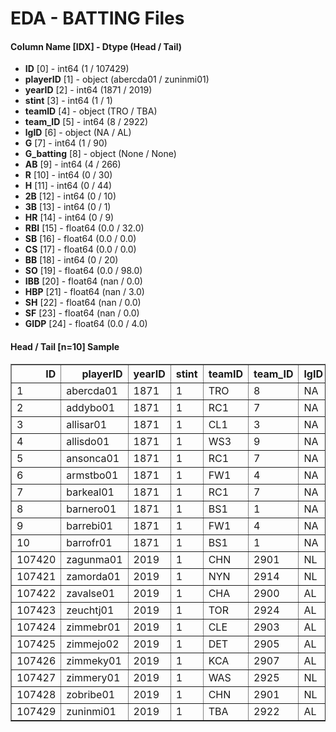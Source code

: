 # EDA - BATTING Files 

#### Column Name [IDX] -  Dtype (Head / Tail) 
- **ID** [0] - int64 (1 / 107429) 
- **playerID** [1] - object (abercda01 / zuninmi01) 
- **yearID** [2] - int64 (1871 / 2019) 
- **stint** [3] - int64 (1 / 1) 
- **teamID** [4] - object (TRO / TBA) 
- **team_ID** [5] - int64 (8 / 2922) 
- **lgID** [6] - object (NA / AL) 
- **G** [7] - int64 (1 / 90) 
- **G_batting** [8] - object (None / None) 
- **AB** [9] - int64 (4 / 266) 
- **R** [10] - int64 (0 / 30) 
- **H** [11] - int64 (0 / 44) 
- **2B** [12] - int64 (0 / 10) 
- **3B** [13] - int64 (0 / 1) 
- **HR** [14] - int64 (0 / 9) 
- **RBI** [15] - float64 (0.0 / 32.0) 
- **SB** [16] - float64 (0.0 / 0.0) 
- **CS** [17] - float64 (0.0 / 0.0) 
- **BB** [18] - int64 (0 / 20) 
- **SO** [19] - float64 (0.0 / 98.0) 
- **IBB** [20] - float64 (nan / 0.0) 
- **HBP** [21] - float64 (nan / 3.0) 
- **SH** [22] - float64 (nan / 0.0) 
- **SF** [23] - float64 (nan / 0.0) 
- **GIDP** [24] - float64 (0.0 / 4.0) 



#### Head / Tail [n=10] Sample 

<table border="1" class="dataframe">
  <thead>
    <tr style="text-align: right;">
      <th>ID</th>
      <th>playerID</th>
      <th>yearID</th>
      <th>stint</th>
      <th>teamID</th>
      <th>team_ID</th>
      <th>lgID</th>
      <th>G</th>
      <th>G_batting</th>
      <th>AB</th>
      <th>R</th>
      <th>H</th>
      <th>2B</th>
      <th>3B</th>
      <th>HR</th>
      <th>RBI</th>
      <th>SB</th>
      <th>CS</th>
      <th>BB</th>
      <th>SO</th>
      <th>IBB</th>
      <th>HBP</th>
      <th>SH</th>
      <th>SF</th>
      <th>GIDP</th>
    </tr>
  </thead>
  <tbody>
    <tr>
      <td>1</td>
      <td>abercda01</td>
      <td>1871</td>
      <td>1</td>
      <td>TRO</td>
      <td>8</td>
      <td>NA</td>
      <td>1</td>
      <td>None</td>
      <td>4</td>
      <td>0</td>
      <td>0</td>
      <td>0</td>
      <td>0</td>
      <td>0</td>
      <td>0.0</td>
      <td>0.0</td>
      <td>0.0</td>
      <td>0</td>
      <td>0.0</td>
      <td>NaN</td>
      <td>NaN</td>
      <td>NaN</td>
      <td>NaN</td>
      <td>0.0</td>
    </tr>
    <tr>
      <td>2</td>
      <td>addybo01</td>
      <td>1871</td>
      <td>1</td>
      <td>RC1</td>
      <td>7</td>
      <td>NA</td>
      <td>25</td>
      <td>None</td>
      <td>118</td>
      <td>30</td>
      <td>32</td>
      <td>6</td>
      <td>0</td>
      <td>0</td>
      <td>13.0</td>
      <td>8.0</td>
      <td>1.0</td>
      <td>4</td>
      <td>0.0</td>
      <td>NaN</td>
      <td>NaN</td>
      <td>NaN</td>
      <td>NaN</td>
      <td>0.0</td>
    </tr>
    <tr>
      <td>3</td>
      <td>allisar01</td>
      <td>1871</td>
      <td>1</td>
      <td>CL1</td>
      <td>3</td>
      <td>NA</td>
      <td>29</td>
      <td>None</td>
      <td>137</td>
      <td>28</td>
      <td>40</td>
      <td>4</td>
      <td>5</td>
      <td>0</td>
      <td>19.0</td>
      <td>3.0</td>
      <td>1.0</td>
      <td>2</td>
      <td>5.0</td>
      <td>NaN</td>
      <td>NaN</td>
      <td>NaN</td>
      <td>NaN</td>
      <td>1.0</td>
    </tr>
    <tr>
      <td>4</td>
      <td>allisdo01</td>
      <td>1871</td>
      <td>1</td>
      <td>WS3</td>
      <td>9</td>
      <td>NA</td>
      <td>27</td>
      <td>None</td>
      <td>133</td>
      <td>28</td>
      <td>44</td>
      <td>10</td>
      <td>2</td>
      <td>2</td>
      <td>27.0</td>
      <td>1.0</td>
      <td>1.0</td>
      <td>0</td>
      <td>2.0</td>
      <td>NaN</td>
      <td>NaN</td>
      <td>NaN</td>
      <td>NaN</td>
      <td>0.0</td>
    </tr>
    <tr>
      <td>5</td>
      <td>ansonca01</td>
      <td>1871</td>
      <td>1</td>
      <td>RC1</td>
      <td>7</td>
      <td>NA</td>
      <td>25</td>
      <td>None</td>
      <td>120</td>
      <td>29</td>
      <td>39</td>
      <td>11</td>
      <td>3</td>
      <td>0</td>
      <td>16.0</td>
      <td>6.0</td>
      <td>2.0</td>
      <td>2</td>
      <td>1.0</td>
      <td>NaN</td>
      <td>NaN</td>
      <td>NaN</td>
      <td>NaN</td>
      <td>0.0</td>
    </tr>
    <tr>
      <td>6</td>
      <td>armstbo01</td>
      <td>1871</td>
      <td>1</td>
      <td>FW1</td>
      <td>4</td>
      <td>NA</td>
      <td>12</td>
      <td>None</td>
      <td>49</td>
      <td>9</td>
      <td>11</td>
      <td>2</td>
      <td>1</td>
      <td>0</td>
      <td>5.0</td>
      <td>0.0</td>
      <td>1.0</td>
      <td>0</td>
      <td>1.0</td>
      <td>NaN</td>
      <td>NaN</td>
      <td>NaN</td>
      <td>NaN</td>
      <td>0.0</td>
    </tr>
    <tr>
      <td>7</td>
      <td>barkeal01</td>
      <td>1871</td>
      <td>1</td>
      <td>RC1</td>
      <td>7</td>
      <td>NA</td>
      <td>1</td>
      <td>None</td>
      <td>4</td>
      <td>0</td>
      <td>1</td>
      <td>0</td>
      <td>0</td>
      <td>0</td>
      <td>2.0</td>
      <td>0.0</td>
      <td>0.0</td>
      <td>1</td>
      <td>0.0</td>
      <td>NaN</td>
      <td>NaN</td>
      <td>NaN</td>
      <td>NaN</td>
      <td>0.0</td>
    </tr>
    <tr>
      <td>8</td>
      <td>barnero01</td>
      <td>1871</td>
      <td>1</td>
      <td>BS1</td>
      <td>1</td>
      <td>NA</td>
      <td>31</td>
      <td>None</td>
      <td>157</td>
      <td>66</td>
      <td>63</td>
      <td>10</td>
      <td>9</td>
      <td>0</td>
      <td>34.0</td>
      <td>11.0</td>
      <td>6.0</td>
      <td>13</td>
      <td>1.0</td>
      <td>NaN</td>
      <td>NaN</td>
      <td>NaN</td>
      <td>NaN</td>
      <td>1.0</td>
    </tr>
    <tr>
      <td>9</td>
      <td>barrebi01</td>
      <td>1871</td>
      <td>1</td>
      <td>FW1</td>
      <td>4</td>
      <td>NA</td>
      <td>1</td>
      <td>None</td>
      <td>5</td>
      <td>1</td>
      <td>1</td>
      <td>1</td>
      <td>0</td>
      <td>0</td>
      <td>1.0</td>
      <td>0.0</td>
      <td>0.0</td>
      <td>0</td>
      <td>0.0</td>
      <td>NaN</td>
      <td>NaN</td>
      <td>NaN</td>
      <td>NaN</td>
      <td>0.0</td>
    </tr>
    <tr>
      <td>10</td>
      <td>barrofr01</td>
      <td>1871</td>
      <td>1</td>
      <td>BS1</td>
      <td>1</td>
      <td>NA</td>
      <td>18</td>
      <td>None</td>
      <td>86</td>
      <td>13</td>
      <td>13</td>
      <td>2</td>
      <td>1</td>
      <td>0</td>
      <td>11.0</td>
      <td>1.0</td>
      <td>0.0</td>
      <td>0</td>
      <td>0.0</td>
      <td>NaN</td>
      <td>NaN</td>
      <td>NaN</td>
      <td>NaN</td>
      <td>0.0</td>
    </tr>
    <tr>
      <td>107420</td>
      <td>zagunma01</td>
      <td>2019</td>
      <td>1</td>
      <td>CHN</td>
      <td>2901</td>
      <td>NL</td>
      <td>30</td>
      <td>None</td>
      <td>36</td>
      <td>2</td>
      <td>9</td>
      <td>3</td>
      <td>0</td>
      <td>0</td>
      <td>5.0</td>
      <td>0.0</td>
      <td>0.0</td>
      <td>4</td>
      <td>16.0</td>
      <td>0.0</td>
      <td>0.0</td>
      <td>0.0</td>
      <td>0.0</td>
      <td>1.0</td>
    </tr>
    <tr>
      <td>107421</td>
      <td>zamorda01</td>
      <td>2019</td>
      <td>1</td>
      <td>NYN</td>
      <td>2914</td>
      <td>NL</td>
      <td>17</td>
      <td>None</td>
      <td>0</td>
      <td>0</td>
      <td>0</td>
      <td>0</td>
      <td>0</td>
      <td>0</td>
      <td>0.0</td>
      <td>0.0</td>
      <td>0.0</td>
      <td>0</td>
      <td>0.0</td>
      <td>0.0</td>
      <td>0.0</td>
      <td>0.0</td>
      <td>0.0</td>
      <td>0.0</td>
    </tr>
    <tr>
      <td>107422</td>
      <td>zavalse01</td>
      <td>2019</td>
      <td>1</td>
      <td>CHA</td>
      <td>2900</td>
      <td>AL</td>
      <td>5</td>
      <td>None</td>
      <td>12</td>
      <td>1</td>
      <td>1</td>
      <td>0</td>
      <td>0</td>
      <td>0</td>
      <td>0.0</td>
      <td>0.0</td>
      <td>0.0</td>
      <td>0</td>
      <td>9.0</td>
      <td>0.0</td>
      <td>0.0</td>
      <td>0.0</td>
      <td>0.0</td>
      <td>0.0</td>
    </tr>
    <tr>
      <td>107423</td>
      <td>zeuchtj01</td>
      <td>2019</td>
      <td>1</td>
      <td>TOR</td>
      <td>2924</td>
      <td>AL</td>
      <td>5</td>
      <td>None</td>
      <td>1</td>
      <td>0</td>
      <td>0</td>
      <td>0</td>
      <td>0</td>
      <td>0</td>
      <td>0.0</td>
      <td>0.0</td>
      <td>0.0</td>
      <td>0</td>
      <td>1.0</td>
      <td>0.0</td>
      <td>0.0</td>
      <td>0.0</td>
      <td>0.0</td>
      <td>0.0</td>
    </tr>
    <tr>
      <td>107424</td>
      <td>zimmebr01</td>
      <td>2019</td>
      <td>1</td>
      <td>CLE</td>
      <td>2903</td>
      <td>AL</td>
      <td>9</td>
      <td>None</td>
      <td>13</td>
      <td>1</td>
      <td>0</td>
      <td>0</td>
      <td>0</td>
      <td>0</td>
      <td>0.0</td>
      <td>0.0</td>
      <td>0.0</td>
      <td>1</td>
      <td>7.0</td>
      <td>0.0</td>
      <td>0.0</td>
      <td>0.0</td>
      <td>0.0</td>
      <td>0.0</td>
    </tr>
    <tr>
      <td>107425</td>
      <td>zimmejo02</td>
      <td>2019</td>
      <td>1</td>
      <td>DET</td>
      <td>2905</td>
      <td>AL</td>
      <td>23</td>
      <td>None</td>
      <td>2</td>
      <td>0</td>
      <td>0</td>
      <td>0</td>
      <td>0</td>
      <td>0</td>
      <td>0.0</td>
      <td>0.0</td>
      <td>0.0</td>
      <td>0</td>
      <td>2.0</td>
      <td>0.0</td>
      <td>0.0</td>
      <td>0.0</td>
      <td>0.0</td>
      <td>0.0</td>
    </tr>
    <tr>
      <td>107426</td>
      <td>zimmeky01</td>
      <td>2019</td>
      <td>1</td>
      <td>KCA</td>
      <td>2907</td>
      <td>AL</td>
      <td>15</td>
      <td>None</td>
      <td>0</td>
      <td>0</td>
      <td>0</td>
      <td>0</td>
      <td>0</td>
      <td>0</td>
      <td>0.0</td>
      <td>0.0</td>
      <td>0.0</td>
      <td>0</td>
      <td>0.0</td>
      <td>0.0</td>
      <td>0.0</td>
      <td>0.0</td>
      <td>0.0</td>
      <td>0.0</td>
    </tr>
    <tr>
      <td>107427</td>
      <td>zimmery01</td>
      <td>2019</td>
      <td>1</td>
      <td>WAS</td>
      <td>2925</td>
      <td>NL</td>
      <td>52</td>
      <td>None</td>
      <td>171</td>
      <td>20</td>
      <td>44</td>
      <td>9</td>
      <td>0</td>
      <td>6</td>
      <td>27.0</td>
      <td>0.0</td>
      <td>0.0</td>
      <td>17</td>
      <td>39.0</td>
      <td>0.0</td>
      <td>0.0</td>
      <td>0.0</td>
      <td>2.0</td>
      <td>4.0</td>
    </tr>
    <tr>
      <td>107428</td>
      <td>zobribe01</td>
      <td>2019</td>
      <td>1</td>
      <td>CHN</td>
      <td>2901</td>
      <td>NL</td>
      <td>47</td>
      <td>None</td>
      <td>150</td>
      <td>24</td>
      <td>39</td>
      <td>5</td>
      <td>0</td>
      <td>1</td>
      <td>17.0</td>
      <td>0.0</td>
      <td>0.0</td>
      <td>23</td>
      <td>24.0</td>
      <td>0.0</td>
      <td>1.0</td>
      <td>0.0</td>
      <td>2.0</td>
      <td>6.0</td>
    </tr>
    <tr>
      <td>107429</td>
      <td>zuninmi01</td>
      <td>2019</td>
      <td>1</td>
      <td>TBA</td>
      <td>2922</td>
      <td>AL</td>
      <td>90</td>
      <td>None</td>
      <td>266</td>
      <td>30</td>
      <td>44</td>
      <td>10</td>
      <td>1</td>
      <td>9</td>
      <td>32.0</td>
      <td>0.0</td>
      <td>0.0</td>
      <td>20</td>
      <td>98.0</td>
      <td>0.0</td>
      <td>3.0</td>
      <td>0.0</td>
      <td>0.0</td>
      <td>4.0</td>
    </tr>
  </tbody>
</table>